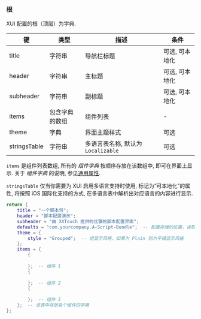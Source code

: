### 根

XUI 配置的根（顶层）为字典. 

|键|类型|描述|条件|
|---|---|---|---|
|title|字符串|导航栏标题|可选, 可本地化|
|header|字符串|主标题|可选, 可本地化|
|subheader|字符串|副标题|可选, 可本地化|
|items|包含字典的数组|组件列表|\-|
|theme|字典|界面主题样式|可选|
|stringsTable|字符串|多语言表名称, 默认为 `Localizable`|可选|

`items` 是组件列表数组, 所有的 *组件字典* 按顺序存放在该数组中, 即可在界面上显示. 关于 *组件字典* 的说明, 参见[通用属性](/XUI/Creation/General.html). 

`stringsTable` 仅当你需要为 XUI 启用多语言支持时使用, 标记为“可本地化”的属性, 将按照 iOS 国际化支持的方式, 在多语言表中解析出对应语言的内容进行显示.


``` lua
return {
    title = "一个脚本包";
    header = "脚本配置演示";
    subheader = "由 XXTouch 提供的优雅的脚本配置界面";
    defaults = "com.yourcompany.A-Script-Bundle";  -- 配置存储的位置，读取配置的时候需要用到
    theme = {
        style = "Grouped";  -- 组显示风格，如果为 Plain 则为平铺显示风格
    };
    items = {
        {
            
        };  -- 组件 1
        {
            
        };  -- 组件 2
        {
            
        };  -- 组件 3
    };  -- 该表中存放各个组件的字典
};
```

